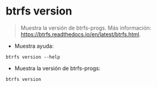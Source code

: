 # btrfs version

> Muestra la versión de btrfs-progs.
> Más información: <https://btrfs.readthedocs.io/en/latest/btrfs.html>.

- Muestra ayuda:

`btrfs version --help`

- Muestra la versión de btrfs-progs:

`btrfs version`
